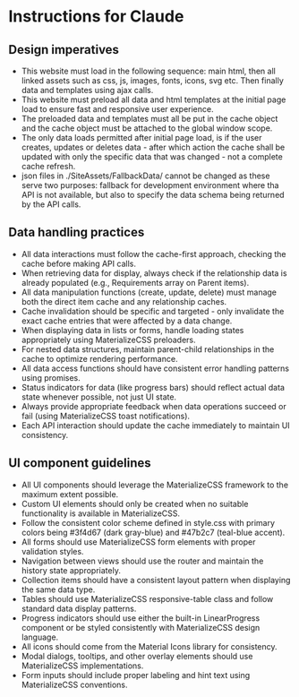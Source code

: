 # Instructions for Claude

## Design imperatives

- This website must load in the following sequence: main html, then all linked assets such as css, js, images, fonts, icons, svg etc. Then finally data and templates using ajax calls.
- This website must preload all data and html templates at the initial page load to ensure fast and responsive user experience.
- The preloaded data and templates must all be put in the cache object and the cache object must be attached to the global window scope.
- The only data loads permitted after initial page load, is if the user creates, updates or deletes data - after which action the cache shall be updated with only the specific data that was changed - not a complete cache refresh.
- json files in ./SiteAssets/FallbackData/ cannot be changed as these serve two purposes: fallback for development environment where tha API is not available, but also to specify the data schema being returned by the API calls.

## Data handling practices

- All data interactions must follow the cache-first approach, checking the cache before making API calls.
- When retrieving data for display, always check if the relationship data is already populated (e.g., Requirements array on Parent items).
- All data manipulation functions (create, update, delete) must manage both the direct item cache and any relationship caches.
- Cache invalidation should be specific and targeted - only invalidate the exact cache entries that were affected by a data change.
- When displaying data in lists or forms, handle loading states appropriately using MaterializeCSS preloaders.
- For nested data structures, maintain parent-child relationships in the cache to optimize rendering performance.
- All data access functions should have consistent error handling patterns using promises.
- Status indicators for data (like progress bars) should reflect actual data state whenever possible, not just UI state.
- Always provide appropriate feedback when data operations succeed or fail (using MaterializeCSS toast notifications).
- Each API interaction should update the cache immediately to maintain UI consistency.

## UI component guidelines

- All UI components should leverage the MaterializeCSS framework to the maximum extent possible.
- Custom UI elements should only be created when no suitable functionality is available in MaterializeCSS.
- Follow the consistent color scheme defined in style.css with primary colors being #3f4d67 (dark gray-blue) and #47b2c7 (teal-blue accent).
- All forms should use MaterializeCSS form elements with proper validation styles.
- Navigation between views should use the router and maintain the history state appropriately.
- Collection items should have a consistent layout pattern when displaying the same data type.
- Tables should use MaterializeCSS responsive-table class and follow standard data display patterns.
- Progress indicators should use either the built-in LinearProgress component or be styled consistently with MaterializeCSS design language.
- All icons should come from the Material Icons library for consistency.
- Modal dialogs, tooltips, and other overlay elements should use MaterializeCSS implementations.
- Form inputs should include proper labeling and hint text using MaterializeCSS conventions.
